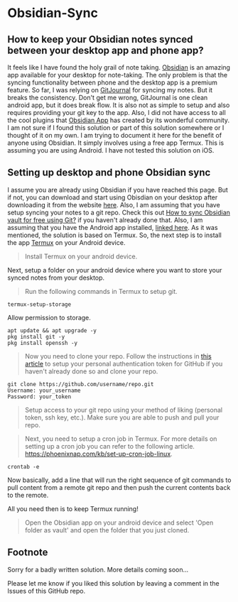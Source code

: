 # Obsidian-Sync

## How to keep your Obsidian notes synced between your desktop app and phone app?

It feels like I have found the holy grail of note taking. [Obsidian](https://obsidian.md) is an amazing app available for your desktop for note-taking. The only problem is that the syncing functionality between phone and the desktop app is a premium feature. So far, I was relying on [GitJournal](https://gitjournal.io/) for syncing my notes. But it breaks the consistency. Don't get me wrong, GitJournal is one clean android app, but it does break flow. It is also not as simple to setup and also requires providing your git key to the app. Also, I did not have access to all the cool plugins that [Obsidian App](https://obsidian.md/mobile) has created by its wonderful community. I am not sure if I found this solution or part of this solution somewhere or I thought of it on my own. I am trying to document it here for the benefit of anyone using Obsidian. It simply involves using a free app Termux. This is assuming you are using Android. I have not tested this solution on iOS.

## Setting up desktop and phone Obsidian sync

I assume you are already using Obsidian if you have reached this page. But if not, you can download and start using Obisdian on your desktop after downloading it from the website [here](https://obsidian.md). Also, I am assuming that you have setup syncing your notes to a git repo. Check this out [How to sync Obsidian vault for free using Git?](https://desktopofsamuel.com/how-to-sync-obsidian-vault-for-free-using-git/) if you haven't already done that. Also, I am assuming that you have the Android app installed, [linked here](https://play.google.com/store/apps/details?id=md.obsidian). As it was mentioned, the solution is based on Termux. So, the next step is to install the app [Termux](https://play.google.com/store/apps/details?id=com.termux) on your Android device.

> Install Termux on your android device.

Next, setup a folder on your android device where you want to store your synced notes from your desktop. 

> Run the following commands in Termux to setup git.

``` 
termux-setup-storage
```
Allow permission to storage.
```
apt update && apt upgrade -y
pkg install git -y
pkg install openssh -y
```

> Now you need to clone your repo. Follow the instructions in [this article](https://docs.github.com/en/authentication/keeping-your-account-and-data-secure/creating-a-personal-access-token) to setup your personal authentication token for GitHub if you haven't already done so and clone your repo.

```
git clone https://github.com/username/repo.git
Username: your_username
Password: your_token
```

> Setup access to your git repo using your method of liking (personal token, ssh key, etc.). Make sure you are able to push and pull your repo.

> Next, you need to setup a cron job in Termux. For more details on setting up a cron job you can refer to the following article. https://phoenixnap.com/kb/set-up-cron-job-linux.

``` crontab -e ```

Now basically, add a line that will run the right sequence of git commands to pull content from a remote git repo and then push the current contents back to the remote. 

All you need then is to keep Termux running!

> Open the Obsidian app on your android device and select 'Open folder as vault' and open the folder that you just cloned.
 
## Footnote

Sorry for a badly written solution. More details coming soon...

Please let me know if you liked this solution by leaving a comment in the Issues of this GitHub repo. 
